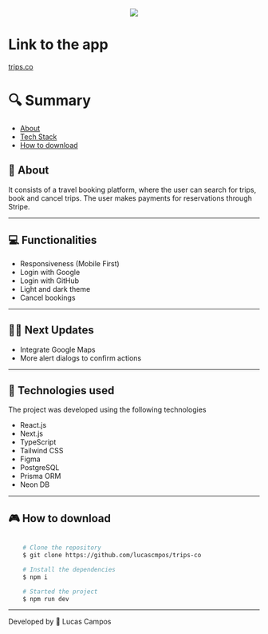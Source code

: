 <h1 align="center">
    <img src="https://ik.imagekit.io/4qca61gsh/tripco.png?updatedAt=1720050919510">
    
   
</h1>

# Link to the app

[trips.co](https://trips-co.vercel.app/)

# 🔍 Summary

- [About](#-sobre)
- [Tech Stack](#-tecnologias-utilizadas)
- [How to download](#-como-baixar-o-projeto)

## 📗 About

It consists of a travel booking platform, where the user can search for trips, book and cancel trips. The user makes payments for reservations through Stripe.

---

## 💻 Functionalities

- Responsiveness (Mobile First)
- Login with Google
- Login with GitHub
- Light and dark theme
- Cancel bookings

---

## 👨‍🚀 Next Updates

- Integrate Google Maps
- More alert dialogs to confirm actions

---

## 🚀 Technologies used

The project was developed using the following technologies

- React.js
- Next.js
- TypeScript
- Tailwind CSS
- Figma
- PostgreSQL
- Prisma ORM
- Neon DB

---

## 🎮 How to download

```bash

    # Clone the repository
    $ git clone https://github.com/lucascmpos/trips-co

    # Install the dependencies
    $ npm i

    # Started the project
    $ npm run dev
```

---

Developed by 🐉 Lucas Campos
